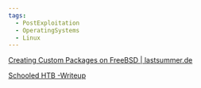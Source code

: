 ```yaml
---
tags:
  - PostExploitation
  - OperatingSystems
  - Linux
---
```

[Creating Custom Packages on FreeBSD | lastsummer.de](http://lastsummer.de/creating-custom-packages-on-freebsd/)

[Schooled HTB -Writeup](https://lupus-sec.blogspot.com/2021/04/schooled.html)